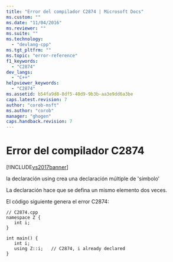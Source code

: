 ```yaml
---
title: "Error del compilador C2874 | Microsoft Docs"
ms.custom: ""
ms.date: "11/04/2016"
ms.reviewer: ""
ms.suite: ""
ms.technology: 
  - "devlang-cpp"
ms.tgt_pltfrm: ""
ms.topic: "error-reference"
f1_keywords: 
  - "C2874"
dev_langs: 
  - "C++"
helpviewer_keywords: 
  - "C2874"
ms.assetid: b54fa9d8-8df5-40d9-9b3b-aa3e9dd6a3be
caps.latest.revision: 7
author: "corob-msft"
ms.author: "corob"
manager: "ghogen"
caps.handback.revision: 7
---
```

# Error del compilador C2874
[!INCLUDE[vs2017banner](../../assembler/inline/includes/vs2017banner.md)]

la declaración using crea una declaración múltiple de 'símbolo'  
  
 La declaración hace que se defina un mismo elemento dos veces.  
  
 El código siguiente genera el error C2874:  
  
```  
// C2874.cpp  
namespace Z {  
   int i;  
}  
  
int main() {  
   int i;  
   using Z::i;   // C2874, i already declared  
}  
```